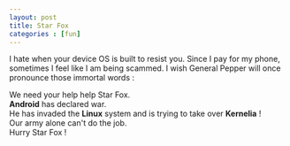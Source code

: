 ```yaml
---
layout: post
title: Star Fox
categories : [fun]
---
```


I hate when your device OS is built to resist you. 
Since I pay for my phone, sometimes I feel like I am being scammed.
I wish General Pepper will once pronounce those immortal words :

We need your help help Star Fox.  
**Android** has declared war.  
He has invaded the **Linux** system and is trying to take over **Kernelia** !  
Our army alone can't do the job.  
Hurry Star Fox !  

